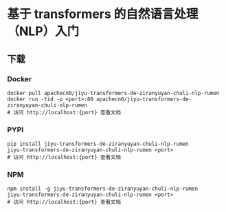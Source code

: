 # 基于 transformers 的自然语言处理（NLP）入门

## 下载

### Docker

```
docker pull apachecn0/jiyu-transformers-de-ziranyuyan-chuli-nlp-rumen
docker run -tid -p <port>:80 apachecn0/jiyu-transformers-de-ziranyuyan-chuli-nlp-rumen
# 访问 http://localhost:{port} 查看文档
```

### PYPI

```
pip install jiyu-transformers-de-ziranyuyan-chuli-nlp-rumen
jiyu-transformers-de-ziranyuyan-chuli-nlp-rumen <port>
# 访问 http://localhost:{port} 查看文档
```

### NPM

```
npm install -g jiyu-transformers-de-ziranyuyan-chuli-nlp-rumen
jiyu-transformers-de-ziranyuyan-chuli-nlp-rumen <port>
# 访问 http://localhost:{port} 查看文档
```
